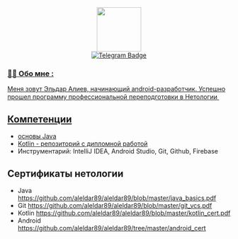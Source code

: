 <div id="header" align="center">
  <img src="https://media.giphy.com/media/v1.Y2lkPTc5MGI3NjExMjNkNzRkYTk0YmI0ZGQxNDY2MWIxMzljZWQ5NmEwZjRlNjdjNjIyMyZlcD12MV9pbnRlcm5hbF9naWZzX2dpZklkJmN0PXM/gjrYDwbjnK8x36xZIO/giphy.gif" width="100"/>
</div>

<div id="badges" align="center">
  <a href="https://t.me/alel_arh">
    <img src="https://img.shields.io/badge/Telegram-blue?logo=telegram&logoColor=white&style=for-the-badge" alt="Telegram Badge"/>
</div>

<div id="counter" align="center">
  <img src="https://komarev.com/ghpvc/?username=your-github-username&style=flat-square&color=blue" alt=""/>
</div>
  
### :man_technologist: Обо мне :
Меня зовут Эльдар Алиев, начинающий android-разработчик. Успешно прошел программу профессиональной переподготовки в Нетологии <img src="https://u.netology.ngcdn.ru/tilda/uploads/images/color_big.svg" width="15">
  
## Компетенции
  - основы Java
  - Kotlin - [репозиторий с дипломной работой](https://github.com/aleldar89/Diploma)
  - Инструментарий: IntelliJ IDEA, Android Studio, Git, Github, Firebase

  
## Сертификаты нетологии
  - Java https://github.com/aleldar89/aleldar89/blob/master/java_basics.pdf
  - Git https://github.com/aleldar89/aleldar89/blob/master/git_vcs.pdf
  - Kotlin https://github.com/aleldar89/aleldar89/blob/master/kotlin_cert.pdf
  - Android https://github.com/aleldar89/aleldar89/tree/master/android_cert
  
<!--
**aleldar89/aleldar89** is a ✨ _special_ ✨ repository because its `README.md` (this file) appears on your GitHub profile.

Here are some ideas to get you started:

- 🔭 I’m currently working on ...
- 🌱 I’m currently learning ...
- 👯 I’m looking to collaborate on ...
- 🤔 I’m looking for help with ...
- 💬 Ask me about ...
- 📫 How to reach me: ...
- 😄 Pronouns: ...
- ⚡ Fun fact: ...
-->
